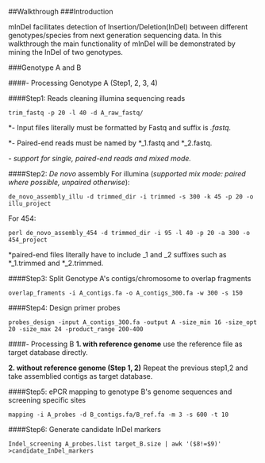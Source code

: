##Walkthrough
###Introduction

mInDel facilitates detection of Insertion/Deletion(InDel) between different genotypes/species from next generation sequencing data. In this walkthrough the main functionality of mInDel will be demonstrated by mining the InDel of two genotypes.

###Genotype A and B

####- Processing Genotype A (Step1, 2, 3, 4)

####Step1: Reads cleaning
illumina sequencing reads
```
trim_fastq -p 20 -l 40 -d A_raw_fastq/
```

*- Input files literally must be formatted by Fastq and suffix is *.fastq.*

*- Paired-end reads must be named by \*\_1.fastq and \*\_2.fastq.

*- support for single, paired-end reads and mixed mode.*

####Step2: *De novo* assembly
For illumina (*supported mix mode: paired where possible, unpaired otherwise*):
```
de_novo_assembly_illu -d trimmed_dir -i trimmed -s 300 -k 45 -p 20 -o illu_project
```
For 454:
```
perl de_novo_assembly_454 -d trimmed_dir -i 95 -l 40 -p 20 -a 300 -o 454_project
```

\*paired-end files literally have to include _1 and _2 suffixes such as \*_1.trimmed and \*_2.trimmed.


####Step3: Split Genotype A's contigs/chromosome to overlap fragments
```
overlap_framents -i A_contigs.fa -o A_contigs_300.fa -w 300 -s 150
```

####Step4: Design primer probes
```
probes_design -input A_contigs_300.fa -output A -size_min 16 -size_opt 20 -size_max 24 -product_range 200-400
```

####- Processing B 
**1. with reference genome**
use the reference file as target database directly.

**2. without reference genome (Step 1, 2)**
Repeat the previous step1,2 and take assemblied contigs as target database.


####Step5: ePCR mapping to genotype B's genome sequences and screening specific sites
```
mapping -i A_probes -d B_contigs.fa/B_ref.fa -m 3 -s 600 -t 10
```

####Step6: Generate candidate InDel markers
```
Indel_screening A_probes.list target_B.size | awk '($8!=$9)' >candidate_InDel_markers
```
